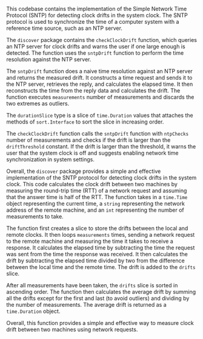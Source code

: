 This codebase contains the implementation of the Simple Network Time Protocol (SNTP) for detecting clock drifts in the system clock. The SNTP protocol is used to synchronize the time of a computer system with a reference time source, such as an NTP server.

The `discover` package contains the `checkClockDrift` function, which queries an NTP server for clock drifts and warns the user if one large enough is detected. The function uses the `sntpDrift` function to perform the time resolution against the NTP server.

The `sntpDrift` function does a naive time resolution against an NTP server and returns the measured drift. It constructs a time request and sends it to the NTP server, retrieves the reply, and calculates the elapsed time. It then reconstructs the time from the reply data and calculates the drift. The function executes `measurements` number of measurements and discards the two extremes as outliers.

The `durationSlice` type is a slice of `time.Duration` values that attaches the methods of `sort.Interface` to sort the slice in increasing order.

The `checkClockDrift` function calls the `sntpDrift` function with `ntpChecks` number of measurements and checks if the drift is larger than the `driftThreshold` constant. If the drift is larger than the threshold, it warns the user that the system clock is off and suggests enabling network time synchronization in system settings.

Overall, the `discover` package provides a simple and effective implementation of the SNTP protocol for detecting clock drifts in the system clock. This code calculates the clock drift between two machines by measuring the round-trip time (RTT) of a network request and assuming that the answer time is half of the RTT. The function takes in a `time.Time` object representing the current time, a `string` representing the network address of the remote machine, and an `int` representing the number of measurements to take.

The function first creates a slice to store the drifts between the local and remote clocks. It then loops `measurements` times, sending a network request to the remote machine and measuring the time it takes to receive a response. It calculates the elapsed time by subtracting the time the request was sent from the time the response was received. It then calculates the drift by subtracting the elapsed time divided by two from the difference between the local time and the remote time. The drift is added to the `drifts` slice.

After all measurements have been taken, the `drifts` slice is sorted in ascending order. The function then calculates the average drift by summing all the drifts except for the first and last (to avoid outliers) and dividing by the number of measurements. The average drift is returned as a `time.Duration` object.

Overall, this function provides a simple and effective way to measure clock drift between two machines using network requests.